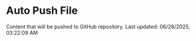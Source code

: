# Auto Push File

Content that will be pushed to GitHub repository.
Last updated: 06/28/2025, 03:22:09 AM